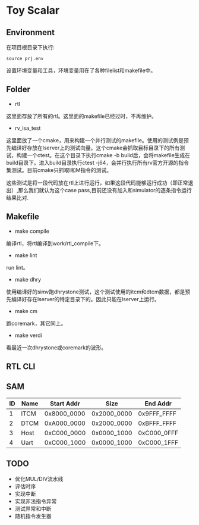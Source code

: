 # Toy Scalar


## Environment

在项目根目录下执行:

    source prj.env

设置环境变量和工具，环境变量用在了各种filelist和makefile中。

## Folder

- rtl

这里面存放了所有的rtl。这里面的makefile已经过时，不再维护。

- rv_isa_test

这里面放了一个cmake，用来构建一个并行测试的makefile。使用的测试例是预先编译好存放在lserver上的测试向量。这个cmake会抓取目标目录下的所有测试，构建一个ctest。在这个目录下执行cmake -b build后，会将makefile生成在build目录下。进入build目录执行ctest -j64，会并行执行所有rv官方开源的指令集测试。目前cmake只抓取I和M指令的测试。

这些测试是将一段代码放在rtl上进行运行，如果这段代码能够运行成功（即正常退出）,那么我们就认为这个case pass,目前还没有加入和simulator的逐条指令运行结果比对.



## Makefile

- make compile

编译rtl，将rtl编译到work/rtl_compile下。

- make lint

run lint。

- make dhry

使用编译好的simv跑dhrystone测试，这个测试使用的itcm和dtcm数据，都是预先编译好存在lserver的特定目录下的。因此只能在lserver上运行。

- make cm

跑coremark，其它同上。

- make verdi

看最近一次dhrystone或coremark的波形。


## RTL CLI




## SAM

| ID  | Name       | Start Addr   | Size         | End Addr    |
|-----|------------|--------------|--------------|-------------|
| 1   | ITCM       | 0x8000_0000  | 0x2000_0000  | 0x9FFF_FFFF |
| 2   | DTCM       | 0xA000_0000  | 0x2000_0000  | 0xBFFF_FFFF |
| 3   | Host       | 0xC000_0000  | 0x0000_1000  | 0xC000_0FFF |
| 4   | Uart       | 0xC000_1000  | 0x0000_1000  | 0xC000_1FFF |

## TODO

- 优化MUL/DIV流水线
- 评估时序
- 实现中断
- 实现非法指令异常
- 测试异常和中断
- 随机指令发生器

